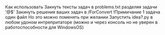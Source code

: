 Как использовать 
Закнуть тексты задач в problems.txt разделяя задачи '@$'
Закинуть решения ваших задач в /ForConvert !Примичание 1 задача один файл Но это можно поменять при желании 
Запустить idea?.py в любом удоном интрепритаторе (можно и через консоль но не уверен в работоспособности для WindowsOS)
